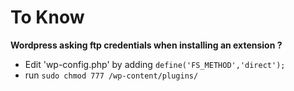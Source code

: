 # To Know

**Wordpress asking ftp credentials when installing an extension ?**
- Edit 'wp-config.php' by adding `define('FS_METHOD','direct');`
- run `sudo chmod 777 /wp-content/plugins/`